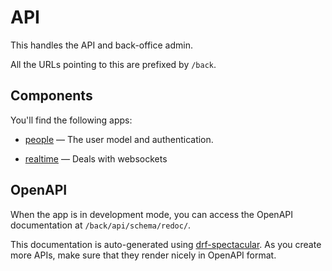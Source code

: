 # API

This handles the API and back-office admin.

All the URLs pointing to this are prefixed by `/back`.


## Components

You'll find the following apps:

-   [people](./chatfaq_retrieval_server/apps/people) &mdash; The user model and
    authentication.


-   [realtime](./chatfaq_retrieval_server/apps/realtime) &mdash; Deals with
    websockets



## OpenAPI

When the app is in development mode, you can access the OpenAPI documentation at
`/back/api/schema/redoc/`.

This documentation is auto-generated using
[drf-spectacular](https://drf-spectacular.readthedocs.io/en/latest/). As you
create more APIs, make sure that they render nicely in OpenAPI format.
